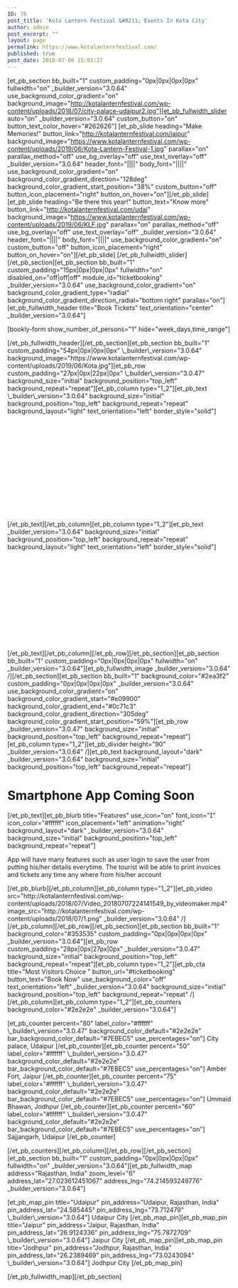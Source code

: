 ```yaml
---
ID: 76
post_title: 'Kota Lantern Festival &#8211; Events In Kota City'
author: admin
post_excerpt: ""
layout: page
permalink: https://www.kotalanternfestival.com/
published: true
post_date: 2018-07-06 15:01:27
---
```

[et_pb_section bb_built="1" custom_padding="0px|0px|0px|0px" fullwidth="on" \_builder\_version="3.0.64" use_background_color_gradient="on" background_image="http://kotalanternfestival.com/wp-content/uploads/2018/07/city-palace-udaipur2.jpg"][et_pb_fullwidth_slider auto="on" \_builder\_version="3.0.64" custom_button="on" button_text_color_hover="#262626"] [et_pb_slide heading="Make Memories!" button_link="http://kotalanternfestival.com/jaipur" background_image="https://www.kotalanternfestival.com/wp-content/uploads/2019/06/Kota-Lantern-Festival-1.jpg" parallax="on" parallax_method="off" use_bg_overlay="off" use_text_overlay="off" \_builder\_version="3.0.64" header_font="||||" body_font="||||" use_background_color_gradient="on" background_color_gradient_direction="128deg" background_color_gradient_start_position="38%" custom_button="off" button_icon_placement="right" button_on_hover="on"][/et_pb_slide][et_pb_slide heading="Be there this year!" button_text="Know more" button_link="http://kotalanternfestival.com/udai" background_image="https://www.kotalanternfestival.com/wp-content/uploads/2019/06/KLF.jpg" parallax="on" parallax_method="off" use_bg_overlay="off" use_text_overlay="off" \_builder\_version="3.0.64" header_font="||||" body_font="||||" use_background_color_gradient="on" custom_button="off" button_icon_placement="right" button_on_hover="on"][/et_pb_slide] [/et_pb_fullwidth_slider][/et_pb_section][et_pb_section bb_built="1" custom_padding="15px|0px|0px|0px" fullwidth="on" disabled_on="off|off|off" module_id="ticketbooking" \_builder\_version="3.0.64" use_background_color_gradient="on" background_color_gradient_type="radial" background_color_gradient_direction_radial="bottom right" parallax="on"][et_pb_fullwidth_header title="Book Tickets" text_orientation="center" \_builder\_version="3.0.64"] <p style="text-align: left;">
  [bookly-form show_number_of_persons="1" hide="week_days,time_range"]
</p> [/et_pb_fullwidth_header][/et_pb_section][et_pb_section bb_built="1" custom_padding="54px|0px|0px|0px" \_builder\_version="3.0.64" background_image="https://www.kotalanternfestival.com/wp-content/uploads/2019/06/Kota.jpg"][et_pb_row custom_padding="27px|0px|22px|0px" \_builder\_version="3.0.47" background_size="initial" background_position="top_left" background_repeat="repeat"][et_pb_column type="1_2"][et_pb_text \_builder\_version="3.0.64" background_size="initial" background_position="top_left" background_repeat="repeat" background_layout="light" text_orientation="left" border_style="solid"] 

## <span style="color: #ffffff;"><strong>What is Kota Lantern Festival?</strong></span>

<span style="color: #ffffff;">Kota Lantern Festival, the 3 glowing words itself speak about the importance of pleasant, social atmosphere free from anything.</span> <span style="color: #ffffff;">This event is not a one-day entertaining program but a series of events held one month prior to the event with “<strong>viral</strong>” campaigns amongst the growing youth in various schools  , flashmobs and drama plays organized at various locations of city to promote the purpose of pollution-free Diwali and make clean India with their pure hearts and to follow their word of mouth through oath ceremonies so that these motivated thoughts run through them.</span> 
## 

<p style="text-align: left;">
  [/et_pb_text][/et_pb_column][et_pb_column type="1_2"][et_pb_text _builder_version="3.0.64" background_size="initial" background_position="top_left" background_repeat="repeat" background_layout="light" text_orientation="left" border_style="solid"]
</p>

## <span style="color: #ffffff;"><strong>Kota Lantern Festival 2019 Coming Soon!!</strong></span>

<span style="color: #ffffff;">Get ready to rock with the fusion of Fun, Food, DJ Party, Music, Lanterns, and tons of Pre-Diwali entertainment in Kota City with "<strong>Kota Lantern Festival 2019</strong>." A unique concept to celebrate clean and safe Diwali in your own way with the flying lanterns in the sky</span> <span style="color: #ffffff;">The <strong>KLF</strong> provide a one fine evening for all walks of like to gather together on stage to spread their dreams into open space with the glorious lanterns and make it a shining event of Kota.</span> <span style="color: #ffffff;"><strong>Biggest and most loved festival of Kota City.</strong></span> <span style="color: #ffffff;"><em><strong>Stay tuned for Something bigger and more better in this year 2019!</strong></em></span> <span style="color: #ffffff;"> </span> <div class="event-description-html">
</div>

<p style="text-align: left;">
  [/et_pb_text][/et_pb_column][/et_pb_row][/et_pb_section][et_pb_section bb_built="1" custom_padding="0px|0px|0px|0px" fullwidth="on" _builder_version="3.0.64"][et_pb_fullwidth_image _builder_version="3.0.64" /][/et_pb_section][et_pb_section bb_built="1" background_color="#2ea3f2" custom_padding="0px|0px|0px|0px" _builder_version="3.0.64" use_background_color_gradient="on" background_color_gradient_start="#e09900" background_color_gradient_end="#0c71c3" background_color_gradient_direction="305deg" background_color_gradient_start_position="59%"][et_pb_row _builder_version="3.0.47" background_size="initial" background_position="top_left" background_repeat="repeat"][et_pb_column type="1_2"][et_pb_divider height="90" _builder_version="3.0.64" /][et_pb_text background_layout="dark" _builder_version="3.0.64" background_size="initial" background_position="top_left" background_repeat="repeat"]
</p>

# Smartphone App Coming Soon

<p style="text-align: left;">
  [/et_pb_text][et_pb_blurb title="Features" use_icon="on" font_icon="" icon_color="#ffffff" icon_placement="left" animation="right" background_layout="dark" _builder_version="3.0.64" background_size="initial" background_position="top_left" background_repeat="repeat"]
</p> App will have many features such as user login to save the user from putting his/her details everytime. The tourist will be able to print invoices and tickets any time any where from his/her account 

<p style="text-align: left;">
  [/et_pb_blurb][/et_pb_column][et_pb_column type="1_2"][et_pb_video src="http://kotalanternfestival.com/wp-content/uploads/2018/07/Video_20180707224141549_by_videomaker.mp4" image_src="http://kotalanternfestival.com/wp-content/uploads/2018/07/1.png" _builder_version="3.0.64" /][/et_pb_column][/et_pb_row][/et_pb_section][et_pb_section bb_built="1" background_color="#353535" custom_padding="0px|0px|0px|0px" _builder_version="3.0.64"][et_pb_row custom_padding="28px|0px|27px|0px" _builder_version="3.0.47" background_size="initial" background_position="top_left" background_repeat="repeat"][et_pb_column type="1_2"][et_pb_cta title="Most Visitors Choice " button_url="#ticketbooking" button_text="Book Now" use_background_color="off" text_orientation="left" _builder_version="3.0.64" background_size="initial" background_position="top_left" background_repeat="repeat" /][/et_pb_column][et_pb_column type="1_2"][et_pb_counters background_color="#2e2e2e" _builder_version="3.0.64"]
</p> [et_pb_counter percent="80" label_color="#ffffff" \_builder\_version="3.0.47" background_color_default="#2e2e2e" bar_background_color_default="#7EBEC5" use_percentages="on"] City palace, Udaipur [/et_pb_counter][et_pb_counter percent="50" label_color="#ffffff" \_builder\_version="3.0.47" background_color_default="#2e2e2e" bar_background_color_default="#7EBEC5" use_percentages="on"] Amber Fort, Jaipur [/et_pb_counter][et_pb_counter percent="75" label_color="#ffffff" \_builder\_version="3.0.47" background_color_default="#2e2e2e" bar_background_color_default="#7EBEC5" use_percentages="on"] Ummaid Bhawan, Jodhpur [/et_pb_counter][et_pb_counter percent="60" label_color="#ffffff" \_builder\_version="3.0.47" background_color_default="#2e2e2e" bar_background_color_default="#7EBEC5" use_percentages="on"] Sajjangarh, Udaipur [/et_pb_counter] 

<p style="text-align: left;">
  [/et_pb_counters][/et_pb_column][/et_pb_row][/et_pb_section][et_pb_section bb_built="1" custom_padding="0px|0px|0px|0px" fullwidth="on" _builder_version="3.0.64"][et_pb_fullwidth_map address="Rajasthan, India" zoom_level="6" address_lat="27.023612451067" address_lng="74.214593249776" _builder_version="3.0.64"]
</p> [et_pb_map_pin title="Udaipur" pin_address="Udaipur, Rajasthan, India" pin_address_lat="24.585445" pin_address_lng="73.712479" \_builder\_version="3.0.64"] Udaipur City [/et_pb_map_pin][et_pb_map_pin title="Jaipur" pin_address="Jaipur, Rajasthan, India" pin_address_lat="26.9124336" pin_address_lng="75.7872709" \_builder\_version="3.0.64"] Jaipur City [/et_pb_map_pin][et_pb_map_pin title="Jodhpur" pin_address="Jodhpur, Rajasthan, India" pin_address_lat="26.2389469" pin_address_lng="73.0243094" \_builder\_version="3.0.64"] Jodhpur City [/et_pb_map_pin] 

<p style="text-align: left;">
  [/et_pb_fullwidth_map][/et_pb_section]
</p>